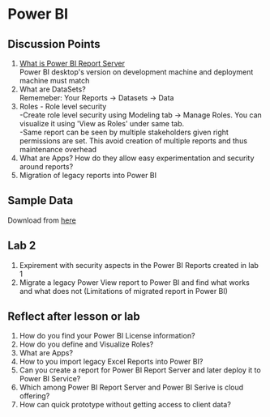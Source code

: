 # Power BI

## Discussion Points
1. [What is Power BI Report Server](https://docs.microsoft.com/en-us/power-bi/report-server/compare-report-server-service)  
  Power BI desktop's version on development machine and deployment machine must match
2. What are DataSets?  
   Rememeber: Your Reports -> Datasets -> Data
2. Roles - Role level security  
  -Create role level security using Modeling tab -> Manage Roles. You can visualize it using 'View as Roles' under same tab.  
  -Same report can be seen by multiple stakeholders given right permissions are set. This avoid creation of multiple reports and thus maintenance overhead
3. What are Apps? How do they allow easy experimentation and security around reports?
4. Migration of legacy reports into Power BI

## Sample Data
Download from [here](https://docs.microsoft.com/en-us/power-bi/create-reports/sample-datasets)

## Lab 2
1. Expirement with security aspects in the Power BI Reports created in lab 1
2. Migrate a legacy Power View report to Power BI and find what works and what does not (Limitations of migrated report in Power BI)

## Reflect after lesson or lab
1. How do you find your Power BI License information?
2. How do you define and Visualize Roles?
3. What are Apps?
4. How to you import legacy Excel Reports into Power BI?
5. Can you create a report for Power BI Report Server and later deploy it to Power BI Service?
6. Which among Power BI Report Server and Power BI Serive is cloud offering?
7. How can quick prototype without getting access to client data?
